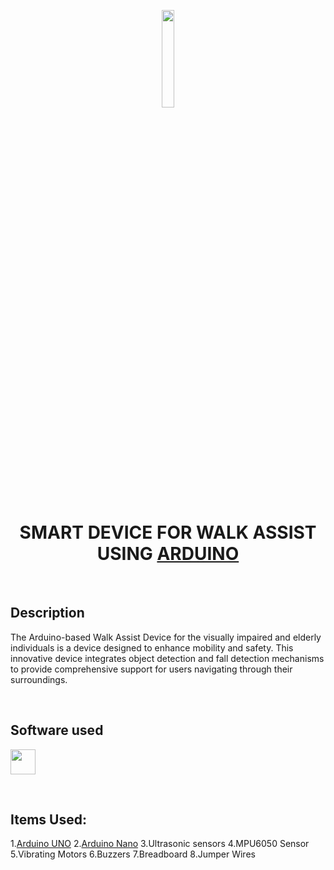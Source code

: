
<div align="center">
  <p>
      <img width="20%" src=https://upload.wikimedia.org/wikipedia/commons/7/73/Arduino_IDE_logo.svg>
  </p>
  <h1 align="center">SMART DEVICE FOR WALK ASSIST USING  <a href="https://www.arduino.cc"> ARDUINO </a></h1>
</div>

<br>

## Description
The Arduino-based Walk Assist Device for the visually impaired and elderly individuals is a device designed to enhance mobility and safety. This innovative device integrates object detection and fall detection mechanisms to provide comprehensive support for users navigating through their surroundings.  

<br>

## Software used
 <a href="https://www.arduino.cc/en/software"><img src=https://upload.wikimedia.org/wikipedia/commons/7/73/Arduino_IDE_logo.svg width="40"></a>

<br>

## Items Used:
1.[Arduino UNO](https://store.arduino.cc/products/arduino-uno-rev3)
2.[Arduino Nano](https://store.arduino.cc/products/arduino-nano)
3.Ultrasonic sensors
4.MPU6050 Sensor
5.Vibrating Motors
6.Buzzers
7.Breadboard
8.Jumper Wires

<br>




